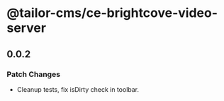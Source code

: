 # @tailor-cms/ce-brightcove-video-server

## 0.0.2

### Patch Changes

- Cleanup tests, fix isDirty check in toolbar.
